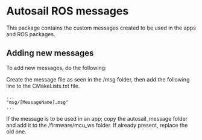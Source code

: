 # Autosail ROS messages
This package contains the custom messages created to be used in the apps and ROS packages.

## Adding new messages
To add new messages, do the following:

Create the message file as seen in the /msg folder, then add the following line to the CMakeLists.txt file.
```
...
"msg/[MessageName].msg"
...
```
If the message is to be used in an app; copy the autosail_message folder and add it to the /firmware/mcu_ws folder. If already present, replace the old one. 